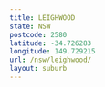 ```yaml
---
title: LEIGHWOOD
state: NSW
postcode: 2580
latitude: -34.726283
longitude: 149.729215
url: /nsw/leighwood/
layout: suburb
---
```

